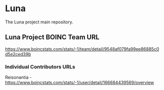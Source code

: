 # Luna
The Luna project main repository.

## Luna Project BOINC Team URL
https://www.boincstats.com/stats/-1/team/detail/9548af079fa99ee86885c0d5e2ced39b

### Individual Contributors URLs
Reisonantia - https://www.boincstats.com/stats/-1/user/detail/166684439569/overview
